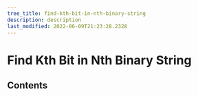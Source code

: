 ```yaml
---
tree_title: find-kth-bit-in-nth-binary-string
description: description
last_modified: 2022-06-09T21:23:28.2328
---
```


# Find Kth Bit in Nth Binary String

## Contents
